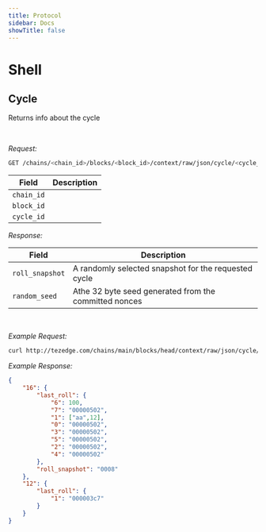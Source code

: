 ```yaml
---
title: Protocol
sidebar: Docs
showTitle: false
---
```


# Shell


## Cycle

Returns info about the cycle

&nbsp;

*Request:*

```bash
GET /chains/<chain_id>/blocks/<block_id>/context/raw/json/cycle/<cycle_id> 
```  

| Field             |                  Description                           |
|-------------------|--------------------------------------------------------|
| `chain_id`        |  |
| `block_id`        |  |  
| `cycle_id`        |  |  


*Response:*

| Field                |                  Description                           |
|----------------------|--------------------------------------------------------|
| `roll_snapshot`      |  A randomly selected snapshot for the requested cycle  |
| `random_seed`        |  Athe 32 byte seed generated from the committed nonces |  

&nbsp;
&nbsp;

*Example Request:*


```bash
curl http://tezedge.com/chains/main/blocks/head/context/raw/json/cycle/10
```

*Example Response:*


```JSON
{
    "16": {
        "last_roll": {
            "6": 100,
            "7": "00000502",
            "1": ["aa",12],
            "0": "00000502",
            "3": "00000502",
            "5": "00000502",
            "2": "00000502",
            "4": "00000502"
        },
        "roll_snapshot": "0008"
    },
    "12": {
        "last_roll": {
            "1": "000003c7"
        }
    }
}
```




